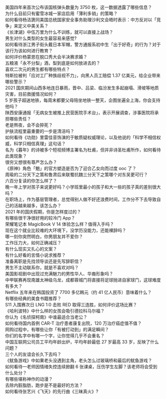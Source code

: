 美国四年来首次公布该国核弹头数量为 3750 枚，这一数据透露了哪些信息？  
为什么目前只有蜜雪冰城一家店启用「薄利多销」的策略？  
如何看待杨洁篪同美国总统国家安全事务助理沙利文会晤时表示：中方反对以「竞争」来定义中美关系？  
《长津湖》中伍万里为什么不训练，就可以直接上战场？  
男生对什么类型的女生最容易来感觉?  
如何看待浙江男子街头戴日本军帽，警方通报系初中生「出于好奇」的行为？对于该行为该如何进行教育？  
如何评价杨蒙恩在脱口秀大会半决赛求婚？  
五粮液「永不分梨」酒，梨到底是如何放进去的？  
喜欢二次元的男生都有哪些特点？  
特斯拉被判「应对工厂种族歧视不力」，向黑人员工赔偿 1.37 亿美元，给企业带来哪些警示？  
2021 国庆期间山西多地连日暴雨，晋中、吕梁、临汾发生多起崩塌、滑坡等地质灾害，目前救援情况如何？  
5 岁孩子超迷地铁，每周末都要父母陪坐地铁一整天，企图坐遍全上海，你会支持他吗？  
陕西安康通报「无病女生被推上民营医院手术台」，表示开展调查，涉事医院将承担哪些责任？  
老是熬夜，会不会猝死？  
护肤流程里最重要的一步是清洁吗？  
如何看待《功勋》里雷佳音饰演的于敏质疑权威理论，以及他说的「科学不相信权威，科学只相信真理」这句话？  
名为《暮年》的诗被多个短视频博主署名为杜甫，但并非诗圣杜甫所作，如何看待此类现象？  
很穷又想很有尊严怎么办？  
《原神》角色「魈」的官方塑造是否为了迎合乙女向而过度 ooc 了？  
周瑜的二分天下之策和鲁肃后来联蜀抗魏三分天下之策哪个对东吴更可行？  
六百分复读的你怎么样了？  
晚一年上学对孩子来说更好吗？小学班里最小的孩子和大一些的孩子真的差别很大吗？  
在职场上，作为基层管理者，总觉得别人做不好还浪费时间，工作分不下去导致自己的活越来越多，该怎么办？  
2021 年的国庆假期，你是怎样度过的？  
有哪些很干净很好用的较冷门 App？  
荣耀笔记本 MagicBook V 14 体验怎么样？值得入手吗？  
现在这个就业比较难的大环境下，没学历没能力，还能裸辞吗？  
哪一刻你突然明白，你男朋友并不爱你？  
工作压力大，如何正确减压？  
有什么现实又扎心的文案？  
有什么好看的言情小说求推荐？  
准备离职是先找领导谈还是先写辞职信？  
男生不主动联系你，就是不喜欢对吗？  
美国影视剧中出现过充满魅力的男性华人、华裔形象吗？  
中甲联赛再现南雄太神级乌龙，成都蓉城门将直接将足球抛进自家球门，这球难度有多大？  
Netflix 五年来在韩国投资了 7700 多亿韩元（约 41 亿人民币）意味着什么？  
有哪些经典的美食书籍推荐？  
S11 入围赛次日 LNG 1:0 击败 RED 取得三连胜，如何评价这场比赛？  
《哈利波特》中什么样的女孩会吸引德拉科马尔福？  
你认为《名侦探柯南》中谁最适合当老公？  
如何看待国内首例 CAR-T 治疗患者康复出院，120 万治疗癌症值不值？  
网购过程中，有哪些让你「有被打动到」的满足瞬间？  
你们的名字中有哪一个字，让你觉得几乎不会重名？  
中国互联网公司员工平均年龄出炉，平均年龄最低 27 岁最高 33 岁，反映了什么问题？  
三个人的友谊会长久下去吗？  
《鱿鱼游戏》中如果老头没遇到主角，老头怎么过玻璃桥和最后的鱿鱼游戏？  
如何看待一老师因情绪失控连续掀翻 6 张课桌，压伤学生左脚？该老师将会受到什么处分？  
有哪些堪称神作的动漫？  
去除内脏脂肪，跑步是不是最好的方法？  
如何看待张艺兴《飞天》的先行曲《三昧真火》?  
